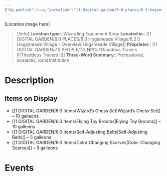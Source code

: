 ```yaml
---
{"dg-publish":true,"permalink":"/1-digital-garden/8-0-places/8-3-hogsmeade-village/8-3-14-dervish-and-banges/","tags":["#place","#hogsmeade","#shop"]}
---
```


[Location image here]
>[!info]
>**Location type**::  Wizarding Equipment Shop
>**Located in**:: [[1 DIGITAL GARDEN/8.0 PLACES/8.3 Hogsmeade Village/8.3.0 Hogsmeade VIllage - Overview\|Hogsmeade Village]]
>**Proprietor**:: [[1 DIGITAL GARDEN/7.0 PEOPLE/7.3 NPCs/Thaddeus Travers II\|Thaddeus Travers II]]
>**Three-Word Summary**:: Professional, ecelectic, local institution

# Description


## Items on Display

- [[1 DIGITAL GARDEN/6.0 Items/Wizard’s Chess Set\|Wizard’s Chess Set]] – 10 galleons
- [[1 DIGITAL GARDEN/6.0 Items/Flying Toy Brooms\|Flying Toy Brooms]] – 10 galleons
- [[1 DIGITAL GARDEN/6.0 Items/Self-Adjusting Belts\|Self-Adjusting Belts]] – 5 galleons
- [[1 DIGITAL GARDEN/6.0 Items/Color Changing Scarves\|Color Changing Scarves]] – 5 galleons

# Events

